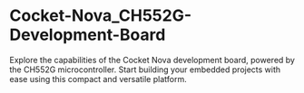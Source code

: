 # Cocket-Nova_CH552G-Development-Board
Explore the capabilities of the Cocket Nova development board, powered by the CH552G microcontroller. Start building your embedded projects with ease using this compact and versatile platform.
